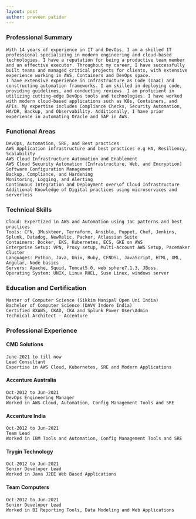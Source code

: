 ```yaml
---
layout: post
author: praveen patidar
---
```

### Professional Summary
    With 14 years of experience in IT and DevOps, I am a skilled IT professional specializing in modern engineering and cloud-based technologies. I have a reputation for being a productive team member and an effective executor. Throughout my career, I have successfully built teams and managed critical projects for clients, with extensive experience working in AWS, Containers and DevOps space.
    I have extensive experience in Infrastructure as Code (IaaC) and constructing automation frameworks. I am skilled in deploying code, providing guidelines, and conducting reviews. I am proficient in utilizing cutting-edge DevOps tools and technologies. I have worked with modern cloud-based applications such as K8s, Containers, and APIs. My expertise includes Compliance Checks, Security Automation, HA/DR, Backup, and Observability. Additionally, I have prior experience in automating Oracle and SAP in AWS.


### Functional Areas
    DevOps, Automation, SRE, and Best practices
    AWS Application infrastructure and best practices e.g HA, Resiliency, Scalability
    AWS Cloud Infrastructure Automation and Enablement
    AWS Cloud Security Automation (Infrastructure, Web, and Encryption)
    Software Configuration Management
    Backup, Compliance, and Hardening
    Monitoring, Logging, and Alerting
    Continuous Integration and Deployment over\of Cloud Infrastructure
    Additional Knowledge of Digital practices using microservices and serverless

### Technical Skills
    Cloud: Expertized in AWS and Automation using IaC patterns and best practices
    Tools: CFN, 3Muskteer, Terraform, Ansible, Puppet, Chef, Jenkins, Splunk, Datadog, NewRelic, Packer, Atlassian Suite
    Containers: Docker, EKS, Kubernetes, ECS, GKE on AWS
    Enterprise Setup: VPN, Proxy setup, Multi-Account AWS Setup, Pacemaker Cluster
    Languages: Python, Java, Unix, Ruby, CFNDSL, JavaScript, HTML, XML, Angular, Node basics
    Servers: Apache, Squid, Tomcat5.0, web sphere7.1.3, JBoss.
    Operating System: UNIX, Linux RHEL, Suse Linux, windows server

### Education and Certification
    Master of Computer Science (Sikkim Manipal Open Uni India)
    Bachelor of Computer Science (DAVV Indore India)
    Certified 8XAWS, CKAD, CKA and Splunk Power User\Admin
    Technical Architect – Accenture

### Professional Experience
#### CMD Solutions
    June-2021 to till now
    Lead Consultant
    Expertise in AWS Cloud, Kubernetes, SRE and Modern Applications
#### Accenture Australia
    Oct-2012 to Jun-2021
    DevOps Engineering Manager
    Worked in AWS Cloud, Automation, Config Management Tools and SRE

#### Accenture India
    Oct-2012 to Jun-2021
    Team Lead
    Worked in IBM Tools and Automation, Config Management Tools and SRE

#### Trygin Technology
    Oct-2012 to Jun-2021
    Senior Developer Lead
    Worked in Java J2EE Web Based Applications

#### Team Computers
    Oct-2012 to Jun-2021
    Senior Developer Lead
    Worked in BI Reporting Tools, Data Modeling and Web Applications
